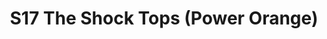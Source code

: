 ---
title: S17 The Shock Tops (Power Orange)
permalink: "/teams/s17-power-orange"
teamslug: s17-power-orange
members:
- Javi de Diego - Captain
- Jim Connolly - QB
- Alex Payne
- Brian Hotchkiss
- Edgar Chavez
- Eric Taylor
- Kanika Richardson
- Keaton Fedak
- Marc Knobbe
- Michael Fields
- OJ
- Paul Guequierre
- Paul Plasencia
teamid: 6701
name: S17 The Shock Tops
color: Power Orange
division: ''
---